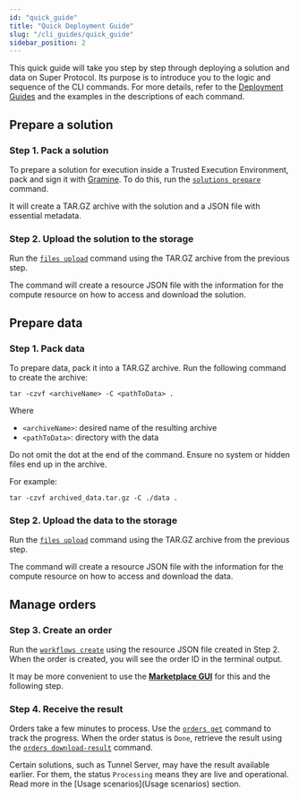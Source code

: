 ```yaml
---
id: "quick_guide"
title: "Quick Deployment Guide"
slug: "/cli_guides/quick_guide"
sidebar_position: 2
---
```


This quick guide will take you step by step through deploying a solution and data on Super Protocol. Its purpose is to introduce you to the logic and sequence of the CLI commands. For more details, refer to the [Deployment Guides](/developers/deployment_guides) and the examples in the descriptions of each command.

## Prepare a solution

### Step 1. Pack a solution

To prepare a solution for execution inside a Trusted Execution Environment, pack and sign it with [Gramine](https://gramineproject.io/). To do this, run the [`solutions prepare`](/developers/cli_commands/solutions/prepare) command.

It will create a TAR.GZ archive with the solution and a JSON file with essential metadata.

### Step 2. Upload the solution to the storage

Run the [`files upload`](/developers/cli_commands/files/upload) command using the TAR.GZ archive from the previous step.

The command will create a resource JSON file with the information for the compute resource on how to access and download the solution.

## Prepare data

### Step 1. Pack data

To prepare data, pack it into a TAR.GZ archive. Run the following command to create the archive:

```
tar -czvf <archiveName> -C <pathToData> .
```

Where
- `<archiveName>`: desired name of the resulting archive
- `<pathToData>`: directory with the data

Do not omit the dot at the end of the command. Ensure no system or hidden files end up in the archive.

For example:

```
tar -czvf archived_data.tar.gz -C ./data .
```

### Step 2. Upload the data to the storage

Run the [`files upload`](/developers/cli_commands/files/upload) command using the TAR.GZ archive from the previous step.

The command will create a resource JSON file with the information for the compute resource on how to access and download the data.

## Manage orders

### Step 3. Create an order

Run the [`workflows create`](/developers/cli_commands/workflows/create) using the resource JSON file created in Step 2. When the order is created, you will see the order ID in the terminal output.

It may be more convenient to use the [**Marketplace GUI**](/developers/marketplace/) for this and the following step.

### Step 4. Receive the result

Orders take a few minutes to process. Use the [`orders get`](/developers/cli_commands/orders/get) command to track the progress. When the order status is `Done`, retrieve the result using the [`orders download-result`](/developers/cli_commands/orders/download-result) command.

Certain solutions, such as Tunnel Server, may have the result available earlier. For them, the status `Processing` means they are live and operational. Read more in the [Usage scenarios](Usage scenarios) section.